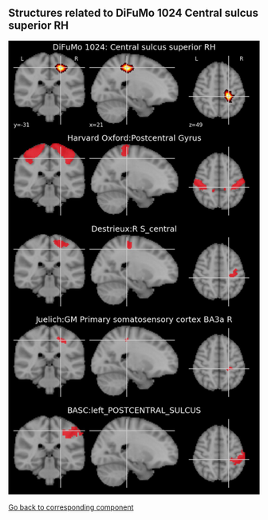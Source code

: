 


## Structures related to DiFuMo 1024 Central sulcus superior RH

![22](22.jpg "Structures related to DiFuMo 1024 Central sulcus superior RH")

[Go back to corresponding component](https://parietal-inria.github.io/DiFuMo/1024/html/22.html)